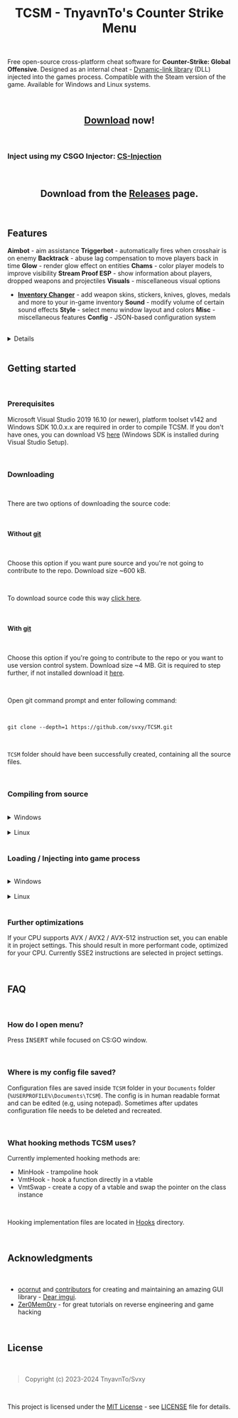 <h1 align=center>TCSM - TnyavnTo's Counter Strike Menu</h1>

<br>

Free open-source cross-platform cheat software for **Counter-Strike: Global Offensive**. Designed as an internal cheat - [Dynamic-link library](https://en.wikipedia.org/wiki/Dynamic-link_library) (DLL) injected into the games process. Compatible with the Steam version of the game. Available for Windows and Linux systems.

<br>

<h2 align=center><a href='https://github.com/Svxy/TCSM/releases/latest'>Download</a> now!</h2>

<br>

### Inject using my CSGO Injector: <a href='https://github.com/Svxy/TCSM/releases/latest/download/CSInjection.exe'>CS-Injection</a>

<br>

<h2 align=center>Download from the <a href='https://github.com/Svxy/TCSM/releases/latest'>Releases</a> page.</h2>

<br>

## Features
**Aimbot** - aim assistance
**Triggerbot** - automatically fires when crosshair is on enemy
**Backtrack** - abuse lag compensation to move players back in time
**Glow** - render glow effect on entities
**Chams** - color player models to improve visibility
**Stream Proof ESP** - show information about players, dropped weapons and projectiles
**Visuals** - miscellaneous visual options
*   [**Inventory Changer**](https://github.com/Svxy/TCSM/tree/main/Source/InventoryChanger) - add weapon skins, stickers, knives, gloves, medals and more to your in-game inventory
**Sound** - modify volume of certain sound effects
**Style** - select menu window layout and colors
**Misc** - miscellaneous features
**Config** - JSON-based configuration system

<br>

<details>

<br>

**Aimbot** - aim assistance

<br>

<br>

    **Enabled** - on / off master switch

<br>

    **On key \[ key \]** - aimbot works only when chosen key is being held

<br>

    **Aimlock** - brings your aim to the target (affected by Smooth).
    
<br>

    **Silent** - aimbot is not visible on your screen (client-sided only)
    
<br>

    **Friendly fire** - treat allies as enemies
    
<br>

    **Visible only** - aim only on visible players
    
<br>

    **Scoped only** - aimbot works only when using scope (applies only to sniper rifles)
    
<br>

    **Ignore flash** - ignore flashbang i.e. aim when local player is flashed
    
<br>

    **Ignore smoke** - ignore smoke i.e. aim when target is in smoke
    
<br>

    **Auto shot** - shoot automatically when target found
    
<br>

    **Auto scope** - automatically scopes sniper rifle before shooting
    
<br>

    **Bone** - bone which aimbot aims at
    
<br>

    **Fov** - field-of-view which aimbot operates \[*0*-*255*\]
    
<br>

    **Smooth** - smooth aimbot movement in order to seem more human-like
    
<br>

    **Max aim inaccuracy** - maximum weapon inaccuracy allowing aimbot to run, lowering this value will e.g. disable aimbot while jumping or running
    
<br>


**Triggerbot** - automatically fires when crosshair is on enemy

<br>

    **Enabled** - on / off master switch
    
<br>

    **On key \[ key \]** - triggerbot works only when chosen key is being held
    
<br>

    **Friendly fire** - treat allies as enemies
    
<br>

    **Scoped only** - triggerbot works only when using scope (applies only to sniper rifles)
    
<br>

    **Ignore flash** - ignore flashbang i.e. shoot when local player is flashed
    
<br>

    **Ignore smoke** - ignore smoke i.e. shoot when target is in smoke
    
<br>

    **Hitgroup** - body parts on which triggerbot works
    
<br>

    **Shot delay** - delay time in ms (milliseconds)
    
<br>

    **Min damage** - minimal damage to fire.
    
<br>


**Backtrack** - abuse lag compensation in order to move players back in time

<br>

    **Enabled** - on / off master switch
    
<br>

    **Ignore smoke** - ignore smoke i.e. backtrack when target is in smoke
    
<br>

    **Time limit** - limit the backtracking window \[*1*-*200*ms\]
    
<br>


**Glow** - render glow effect on entities

<br>


    *Allies, Enemies, Planting (player planting bomb), Defusing (player defusing bomb), Local player, Weapons (dropped weapons), C4, Planted C4, Chickens, Defuse kits, Projectiles, Hostages, Ragdolls* **/** *All, Visible, Occluded*
    
<br>


    **Enabled** - on / off master switch
    
<br>

    **Health based** - color is based on player's hp
    
<br>

    **Color** - glow color in rgba format
    
<br>

    **Style** - glow style { `Default`, `Rim3d`, `Edge`, `Edge Pulse` }
    
<br>


**Chams** - color player models to improve visibility

<br>


    *Allies, Enemies, Planting (player planting bomb), Defusing (player defusing bomb), Local player, Weapons (dropped weapons), Hands (view model hands), Backtrack (requires backtrack to be enabled), Sleeves (view model)* **/** *All, Visible, Occluded*
    
<br>

    **Enabled** - on / off master switch
    
<br>

    **Health based** - color is based on player's hp
    
<br>

    **Blinking** - change transparency frequently
    
<br>

    **Material** - material applied to model { `Normal`, `Flat`, `Animated`, `Platinum`, `Glass`, `Chrome`, `Crystal`, `Silver`, `Gold`, `Plastic`, `Glow` }
    
<br>

    **Wireframe** - render triangle mesh instead of solid material
    
<br>

    **Cover** - draw chams material on top of the original material instead of overriding it
    
<br>

    **Ignore-Z** - draw material through walls
    
<br>


**ESP** - show additional information about players and game world

<br>

    1.  **Allies, Enemies*
    
<br>

        **All, Visible, Occluded*
        
<br>


    2.  **Weapons*
    
<br>


    3.  **Projectiles*
    
<br>

        **Flashbang, HE Grenade, Breach Charge, Bump Mine, Decoy Grenade, Molotov, TA Grenade, Smoke Grenade, Snowball*
        
<br>


    4.  **Danger Zone*
    
<br>

        **Sentries, Drones, Cash, Cash Dufflebag, Pistol Case, Light Case, Heavy Case, Explosive Case, Tools Case, Full Armor, Armor, Helmet, Parachute, Briefcase, Tablet Upgrade, ExoJump, Ammobox, Radar Jammer*
        
<br>


    **Enabled** - on / off master switch
    
<br>

    **Font** - esp text font
    
<br>

    **Snaplines** - draw snapline to player
    
<br>

    **Eye traces** - draw player eye traces (shows where player looks)
    
<br>

    **Box** - draw 2D box over player model
    
<br>

    **Name** - draw player name
    
<br>

    **Health** - draw player health
    
<br>

    **Health bar** - draw rectangle indicating player health
    
<br>

    **Armor** - draw player armor
    
<br>

    **Armor bar** - draw rectangle indicating player armor
    
<br>

    **Money** - draw player money
    
<br>

    **Head dot** - draw dot on player's head
    
<br>

    **Active Weapon** - draw player equipped weapon
    
<br>


**Visuals** - miscellaneous visual options

<br>

    **Disable post-processing** - disable post-processing effects in order to increase FPS
    
<br>

    **Inverse ragdoll gravity** - inverse gravitational acceleration on falling player ragdoll corpse (during death sequence)
    
<br>

    **No fog** - remove fog from map for better visibility
    
<br>

    **No 3d sky** - remove 3d skybox from map - increases FPS
    
<br>

    **No visual recoil** - remove visual recoil punch effect
    
<br>

    **No hands** - remove arms / hands model from first-person view
    
<br>

    **No sleeves** - remove sleeves model from first-person view
    
<br>

    **No weapons** - remove weapons model from first-person view
    
<br>

    **No smoke** - remove smoke grenade effect
    
<br>

    **No blur** - remove blur
    
<br>

    **No scope overlay** - remove black overlay while scoping
    
<br>

    **No grass** - remove grass from map in Danger Zone mode (`dz_blacksite` and `dz_sirocco` maps)
    
<br>

    **No shadows** - disable dynamic shadows
    
<br>

    **Wireframe smoke** - render smoke skeleton instead of particle effect
    
<br>

    **Zoom \[ key \]** - enable zoom on unzoomable weapons
    
<br>

    **Thirdperson** - thirdperson view
    
<br>

    **Thirdperson distance** - camera distance in thirdperson view
    
<br>

    **View model FOV** - change view model FOV \[*-60*-*0*-*60*\] (0 - actual view model, negative values - decreased view model, positive values - increased view model)
    
<br>

    **FOV** - change view FOV \[*-60*-*0*-*60*\] (0 - actual view fov, negative values - decreased, positive values - increased)
    
<br>

    **Far Z** - far clipping range, useful after disabling fog on large maps (e.g `dz_sirocco`) to render distant buildings
    
<br>

    **Flash reduction** - reduces flashbang grenade effect \[*0*-*100*%\] (0 - full flash, 100 - no flash)
    
<br>

    **Brightness** - control game brightness \[*0.0*-*1.0*\]
    
<br>

    **Skybox** - change sky(box)
    
<br>

    **World color** - set world material ambient light color
    
<br>

    **Deagle spinner** - play "spinning" inspect animation when holding Deagle
    
<br>

    **Screen effect** - screenspace effect - *Drone cam, Drone cam with noise, Underwater, Healthboost, Dangerzone*
    
<br>

    **Hit effect** - show screen effect on enemy hit
    
<br>

    **Hit marker** - show a cross detail on enemy hit
    
<br>


**Inventory Changer** - add weapon skins, stickers, knives, gloves, medals and more to your in-game inventory

<br>


**Sound** - modify volume of certain sound effects

<br>

    **Chicken volume** - volume of chicken sounds
    
<br>


    *Local player, Allies, Enemies*
    
<br>

    **Master volume** - overall volume of sounds emitted by player
    
<br>

    **Headshot volume** - volume of headshot sound (when player gets headshoted)
    
<br>

    **Weapon volume** - volume of player weapon shots
    
<br>

    **Footstep volume** - volume of player footsteps
    
<br>


**Misc** - miscellaneous features

<br>

    **Menu key \[ key \]** - menu toggle key
    
<br>


    **Menu style** - menu style toggle (*Classic* **/** *One window*)
    
<br>


    **Menu colors** - menu color theme (*Dark **/** Light **/** Classic*)
    
<br>


    **Anti AFK kick** - avoid auto-kick by server for inactivity
    
<br>


    **Auto strafe** - automatically strafe in air following mouse movement
    
<br>


    **Bunny hop** - automatically simulate space bar press / release while jump button is being held; increases movement speed
    
<br>


    **Clan tag** - set custom clan tag
    
<br>


    **Animated clan tag** - animate clan tag
    
<br>


    **Fast duck** - remove crouch delay
    
<br>


    **Sniper crosshair** - draw crosshair while holding sniper rifle
    
<br>


    **Recoil crosshair** - crosshair follows recoil pattern
    
<br>


    **Auto pistol** - fire pistols like automatic rifles
    
<br>


    **Auto reload** - automatically reload if weapon has empty clip
    
<br>


    **Auto accept** - automatically accept competitive match
    
<br>


    **Radar hack** - show enemies positions on radar
    
<br>


    **Reveal ranks** - show player ranks in scoreboard in competitive modes
    
<br>


    **Reveal money** - show enemies' money in scoreboard
    
<br>


    **Spectator list** - show nicknames of players spectating you
    
<br>


    **Watermark** - show cheat name in the upper-left screen corner and fps & ping in the upper-right corner
    
<br>


    **Offscreen Enemies** - draw circles on the screen indicating that there are enemies behind us
    
<br>


    **Fix animation LOD** - fix aimbot inaccuracy for players behind local player
    
<br>


    **Fix bone matrix** - correct client bone matrix to be closer to server one
    
<br>


    **Disable model occlusion** - draw player models even if they are behind thick walls
    
<br>


    **Kill message** - print message to chat after killing an enemy
    
<br>


    **Name stealer** - mimic other players names
    
<br>


    **Custom clantag** - set a custom clantag
    
<br>


    **Fast plant** - plants bomb on bombsite border, when holding <kbd>LMB</kbd> or <kbd>E</kbd> key
    
<br>


    **Fast Stop** - stops the player faster than normal
    
<br>


    **Quick reload** - perform quick weapon switch during reload for faster reload
    
<br>


    **Prepare revolver \[ key \]** - keep revolver cocked, optionally on key
    
<br>


    **Fix tablet signal** - allow use tablet on underground (dangerzone)
    
<br>


    **Hit Sound** - sound emitted when hurting enemy
    
<br>


    **Chocked packets** - length of sequence of chocked ticks
    
<br>


    **Max angle delta** - maximum viewangles change per tick
    
<br>


    **Aspect Ratio** - allows you to change the aspect ratio
    
<br>


    **Purchase List** - show the purchased equipment by enemies.
    
<br>


    **Reportbot** - automatically report players on server for cheating or other abusive actions
    
<br>

        **Enabled** - on / off master switch
        
<br>

        **Target** - report target *Enemies/Allies/All*
        
<br>

        **Delay** - delay between reports, in seconds
        
<br>

        **Aimbot** - report for aim assistance
        
<br>

        **Wallhack** - report for visual assistance
        
<br>

        **Other** - report for other assistance
        
<br>

        **Griefing** - report for griefing
        
<br>

        **Abusive Communications** - report for abusive communications
        
<br>


    **Unhook** - unload cheat
    
<br>


**Config** - JSON-based configuration system

<br>

    **Create config** - create new configuration file
    
<br>

    **Reset config** - restore default configuration settings (does not touch saved configuration)
    
<br>

    **Load selected** - load selected configuration file
    
<br>

    **Save selected** - save selected configuration file
    
<br>

    **Delete selected** - delete selected configuration file
    
<br>

    **Reload configs** - reload configs list
    
<br>

</details>

<br>

## Getting started

<br>

### Prerequisites
Microsoft Visual Studio 2019 16.10 (or newer), platform toolset v142 and Windows SDK 10.0.x.x are required in order to compile TCSM. If you don't have ones, you can download VS [here](https://visualstudio.microsoft.com/) (Windows SDK is installed during Visual Studio Setup).

<br>

### Downloading

<br>

There are two options of downloading the source code:

<br>

#### Without [git](https://git-scm.com)

<br>

Choose this option if you want pure source and you're not going to contribute to the repo. Download size ~600 kB.

<br>

To download source code this way [click here](https://github.com/Svxy/TCSM/archive/refs/tags/v1.0.0.zip).

<br>

#### With [git](https://git-scm.com)

<br>

Choose this option if you're going to contribute to the repo or you want to use version control system. Download size ~4 MB. Git is required to step further, if not installed download it [here](https://git-scm.com).

<br>

Open git command prompt and enter following command:

<br>

    git clone --depth=1 https://github.com/svxy/TCSM.git

<br>

`TCSM` folder should have been successfully created, containing all the source files.

<br>

### Compiling from source

<br>

<details>

<summary>Windows</summary>

When you have equipped a copy of the source code, next step is opening **TCSM.sln** in Microsoft Visual Studio 2019.

Then change build configuration to `Release | x86` and simply press **Build solution**.

If everything went right you should receive `TCSM.dll`  binary file.

</details>

<br>

<details>

<summary>Linux</summary>

Install dependencies:

    sudo apt-get update && sudo apt-get install -y libsdl2-dev libfreetype-dev

Configure with CMake:

    cmake -D CMAKE_BUILD_TYPE=Release -D CMAKE_CXX_COMPILER=g++-11 -S . -B build

Instead of g++-11 you can use g++-12, clang++-13, clang++-14, clang++-15.

Build:

    cmake --build build -j $(nproc --all)

After following these steps you should receive `libTCSM.so` file in `build` directory.

</details>

<br>

### Loading / Injecting into game process

<br>

<details>

<summary>Windows</summary>

Open my [DLL injector](https://github.com/Svxy/TCSM/releases/latest/download/CSInjection.exe) and just inject `TCSM.dll` into `csgo.exe` process.

When injected, menu is openable under `INSERT` key.

</details>

<br>

<details>

<summary>Linux</summary>

You can run the following script in the directory containing `libTCSM.so`:

    sudo gdb -batch-silent -p $(pidof csgo_linux64) -ex "call (void*)__libc_dlopen_mode(\"$PWD/libTCSM.so\", 2)"

</details>

<br>

### Further optimizations
If your CPU supports AVX / AVX2 / AVX-512 instruction set, you can enable it in project settings. This should result in more performant code, optimized for your CPU. Currently SSE2 instructions are selected in project settings.

<br>

## FAQ

<br>

### How do I open menu?
Press <kbd>INSERT</kbd> while focused on CS:GO window.

<br>

### Where is my config file saved?
Configuration files are saved inside `TCSM` folder in your `Documents` folder (`%USERPROFILE%\Documents\TCSM`). The config is in human readable format and can be edited (e.g, using notepad). Sometimes after updates configuration file needs to be deleted and recreated.

<br>

### What hooking methods TCSM uses?
Currently implemented hooking methods are:
*   MinHook - trampoline hook
*   VmtHook - hook a function directly in a vtable
*   VmtSwap - create a copy of a vtable and swap the pointer on the class instance

<br>

Hooking implementation files are located in [Hooks](https://github.com/Svxy/TCSM/tree/main/Source/Hooks) directory.

<br>

## Acknowledgments

<br>

*   [ocornut](https://github.com/ocornut) and [contributors](https://github.com/ocornut/imgui/graphs/contributors) for creating and maintaining an amazing GUI library - [Dear imgui](https://github.com/ocornut/imgui).
*   [Zer0Mem0ry](https://github.com/Zer0Mem0ry) - for great tutorials on reverse engineering and game hacking

<br>

## License

<br>

> Copyright (c) 2023-2024 TnyavnTo/Svxy

<br>

This project is licensed under the [MIT License](https://opensource.org/licenses/mit-license.php) - see [LICENSE](https://github.com/svxy/TCSM/blob/main/LICENSE) file for details.